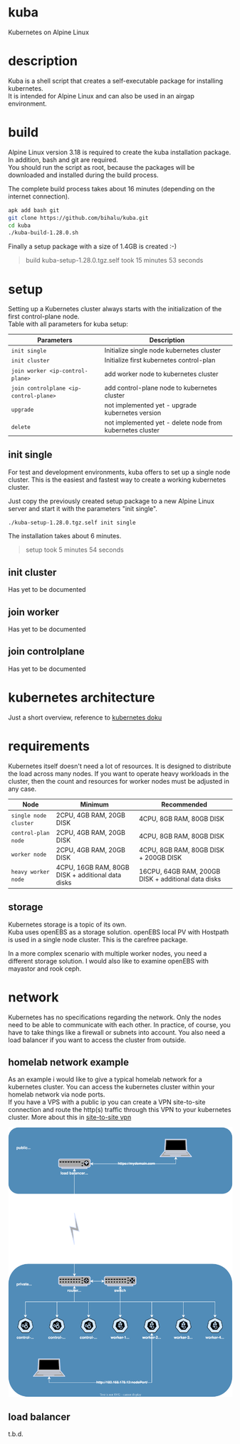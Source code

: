 # kuba
Kubernetes on Alpine Linux

# description
Kuba is a shell script that creates a self-executable package for installing kubernetes.  
It is intended for Alpine Linux and can also be used in an airgap environment.

# build
Alpine Linux version 3.18 is required to create the kuba installation package.  
In addition, bash and git are required.  
You should run the script as root, because the packages will be downloaded and installed during the build process.

The complete build process takes about 16 minutes (depending on the internet connection).

``` bash
apk add bash git
git clone https://github.com/bihalu/kuba.git
cd kuba
./kuba-build-1.28.0.sh
```

Finally a setup package with a size of 1.4GB is created :-)
> build kuba-setup-1.28.0.tgz.self took 15 minutes 53 seconds

# setup
Setting up a Kubernetes cluster always starts with the initialization of the first control-plane node.  
Table with all parameters for kuba setup:  

| Parameters | Description |
| --- | --- |
| `init single` | Initialize single node kubernetes cluster |
| `init cluster` | Initialize first kubernetes control-plan |
| `join worker <ip-control-plane>` | add worker node to kubernetes cluster |
| `join controlplane <ip-control-plane>` | add control-plane node to kubernetes cluster |
| `upgrade` | not implemented yet - upgrade kubernetes version |
| `delete` | not implemented yet - delete node from kubernetes cluster |

## init single
For test and development environments, kuba offers to set up a single node cluster. This is the easiest and fastest way to create a working kubernetes cluster.

Just copy the previously created setup package to a new Alpine Linux server and start it with the parameters "init single".

``` bash
./kuba-setup-1.28.0.tgz.self init single
```

The installation takes about 6 minutes.
> setup took 5 minutes 54 seconds

## init cluster
Has yet to be documented

## join worker
Has yet to be documented

## join controlplane
Has yet to be documented

# kubernetes architecture
Just a short overview, reference to [kubernetes doku](https://kubernetes.io/docs/concepts/overview/)

# requirements
Kubernetes itself doesn't need a lot of resources. It is designed to distribute the load across many nodes. If you want to operate heavy workloads in the cluster, then the count and resources for worker nodes must be adjusted in any case.

| Node | Minimum | Recommended |
| --- | --- | --- |
| `single node cluster` | 2CPU, 4GB RAM, 20GB DISK | 4CPU, 8GB RAM, 80GB DISK |
| `control-plan node` | 2CPU, 4GB RAM, 20GB DISK | 4CPU, 8GB RAM, 80GB DISK |
| `worker node` | 2CPU, 4GB RAM, 20GB DISK | 4CPU, 8GB RAM, 80GB DISK + 200GB DISK |
| `heavy worker node` | 4CPU, 16GB RAM, 80GB DISK + additional data disks | 16CPU, 64GB RAM, 200GB DISK + additional data disks |

## storage
Kubernetes storage is a topic of its own.  
Kuba uses openEBS as a storage solution. openEBS local PV with Hostpath is used in a single node cluster. This is the carefree package.  

In a more complex scenario with multiple worker nodes, you need a different storage solution. I would also like to examine openEBS with mayastor and rook ceph.

# network
Kubernetes has no specifications regarding the network. Only the nodes need to be able to communicate with each other. In practice, of course, you have to take things like a firewall or subnets into account. You also need a load balancer if you want to access the cluster from outside.  

## homelab network example
As an example i would like to give a typical homelab network for a kubernetes cluster. You can access the kubernetes cluster within your homelab network via node ports.  
If you have a VPS with a public ip you can create a VPN site-to-site connection and route the http(s) traffic through this VPN to your kubernetes cluster. More about this in [site-to-site vpn](site-to-site-vpn.md)  

![network example](./kuba-network.svg)

## load balancer
t.b.d.